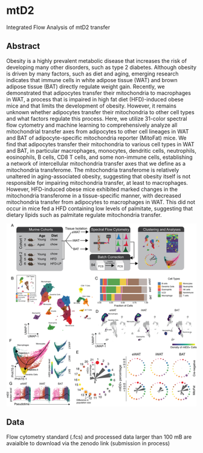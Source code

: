 # mtD2
Integrated Flow Analysis of mtD2 transfer

## Abstract
Obesity is a highly prevalent metabolic disease that increases the risk of developing many other disorders, such as type 2 diabetes. 
Although obesity is driven by many factors, such as diet and aging, emerging research indicates that immune cells in white adipose tissue 
(WAT) and brown adipose tissue (BAT) directly regulate weight gain. Recently, we demonstrated that adipocytes transfer their mitochondria 
to macrophages in WAT, a process that is impaired in high fat diet (HFD)-induced obese mice and that limits the development of obesity. 
However, it remains unknown whether adipocytes transfer their mitochondria to other cell types and what factors regulate this process. 
Here, we utilize 31-color spectral flow cytometry and machine learning to comprehensively analyze all mitochondrial transfer axes from 
adipocytes to other cell lineages in WAT and BAT of adipocyte-specific mitochondria reporter (MitoFat) mice. We find that adipocytes 
transfer their mitochondria to various cell types in WAT and BAT, in particular macrophages, monocytes, dendritic cells, neutrophils, 
eosinophils, B cells, CD8 T cells, and some non-immune cells, establishing a network of intercellular mitochondria transfer axes that 
we define as a mitochondria transferome. The mitochondria transferome is relatively unaltered in aging-associated obesity, suggesting that 
obesity itself is not responsible for impairing mitochondria transfer, at least to macrophages. However, HFD-induced obese mice exhibited 
marked changes in the mitochondria transferome in a tissue-specific manner, with decreased mitochondria transfer from adipocytes to 
macrophages in WAT. This did not occur in mice fed a HFD containing low levels of palmitate, suggesting that dietary lipids such as palmitate 
regulate mitochondria transfer. 

<img align="center" src="www/newFigure1_v2.png">

## Data
Flow cytometry standard (.fcs) and processed data larger than 100 mB are avaialble to download via the zenodo link (submission in process)
